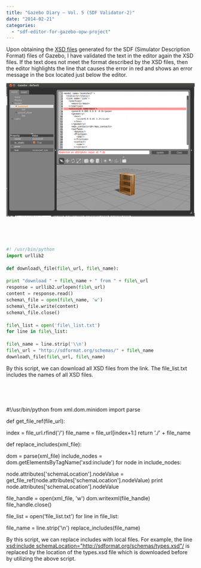 ```yaml
---
title: "Gazebo Diary – Vol. 5 (SDF Validator-2)"
date: "2014-02-21"
categories: 
  - "sdf-editor-for-gazebo-opw-project"
---
```


Upon obtaining the [XSD files](http://sdformat.org/schemas/) generated for the SDF (Simulator Description Format) files of Gazebo, I have validated the text in the editor again the XSD files. If the text does not meet the format described by the XSD files, then the editor highlights the line that causes the error in red and shows an error message in the box located just below the editor.

![gazebo1](/images/gazebo1-1024x723.png)

 

 
```python
#! /usr/bin/python
import urllib2

def download\_file(file\_url, file\_name):

print "download " + file\_name + " from " + file\_url
response = urllib2.urlopen(file\_url)
content = response.read()
schema\_file = open(file\_name, 'w')
schema\_file.write(content)
schema\_file.close()

file\_list = open('file\_list.txt')
for line in file\_list:

file\_name = line.strip('\\n')
file\_url = "http://sdformat.org/schemas/" + file\_name
download\_file(file\_url, file\_name)
```
By this script, we can download all XSD files from the link. The file\_list.txt includes the names of all XSD files.

 

 

#!/usr/bin/python
from xml.dom.minidom import parse

def get\_file\_ref(file\_url):

index = file\_url.rfind('/')
file\_name = file\_url\[index+1:\]
return './' + file\_name

def replace\_includes(xml\_file):

dom = parse(xml\_file)
include\_nodes = dom.getElementsByTagName('xsd:include')
for node in include\_nodes:

node.attributes\['schemaLocation'\].nodeValue = get\_file\_ref(node.attributes\['schemaLocation'\].nodeValue) 
print node.attributes\['schemaLocation'\].nodeValue

file\_handle = open(xml\_file, 'w')
dom.writexml(file\_handle)
file\_handle.close()

file\_list = open('file\_list.txt')
for line in file\_list:

file\_name = line.strip('\\n')
replace\_includes(file\_name)

By this script, we can replace includes with local files. For example, the line <xsd:include schemaLocation="http://sdformat.org/schemas/types.xsd"/> is replaced by the location of the types.xsd file which is downloaded before by utilizing the above script.
